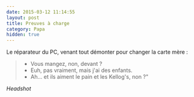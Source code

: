 ```yaml
---
date: 2015-03-12 11:14:55
layout: post
title: Preuves à charge
category: Papa
hidden: true
---
```


Le réparateur du PC, venant tout démonter pour changer la carte mère :

> - Vous mangez, non, devant ?
> - Euh, pas vraiment, mais j'ai des enfants.
> - Ah... et ils aiment le pain et les Kellog's, non ?"

_Headshot_
